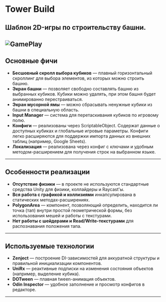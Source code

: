 # Tower Build

**Шаблон 2D-игры по строительству башни.**
---
![GamePlay](1.gif)
---

## Основные фичи

- **Бесшовный скролл выбора кубиков** — плавный горизонтальный скроллинг для выбора элементов, из которых можно строить башню.
- **Экран башни** — позволяет свободно составлять башню из выбранных кубиков. Кубики можно удалять, при этом башня будет анимированно перестраиваться.
- **Экран мусорной ямы** — можно сбрасывать ненужные кубики из башни в специальную область.
- **Input Manager** — система для перетаскивания кубиков по игровому полю.
- **Конфиги** — реализованы через ScriptableObject. Содержат данные о доступных кубиках и глобальные игровые параметры. Конфиги легко расширяются для поддержки импорта данных из внешних таблиц (например, Google Sheets).
- **Локализация** — реализована через конфиг с ключами и удобным методом-расширением для получения строк на выбранном языке.

---

## Особенности реализации

- **Отсутствие физики** — в проекте не используются стандартные средства Unity для физики, коллайдеры и Raycast'ы.
- **Вся работа с графикой и коллизиями** инкапсулирована в статических методах-расширениях.
- **PolygonArea** — компонент, позволяющий определить, находится ли точка (тап) внутри простой геометрической формы, без использования мешей и работы с текстурами.
- **Нет работы с шейдерами и Read/Write-текстурами** для распознавания положения тапа.

---

## Используемые технологии

- **Zenject** — построение DI-зависимостей для аккуратной структуры и правильной инициализации компонентов.
- **UniRx** — реактивные подписки на изменения состояния объектов (например, выделение кубика).
- **DOTween** — плавная tween-анимация объектов.
- **Odin Inspector** — удобное заполнение и просмотр конфигов в редакторе.

---
